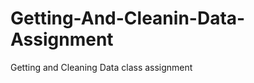 Getting-And-Cleanin-Data-Assignment
===================================

Getting and Cleaning Data class assignment
